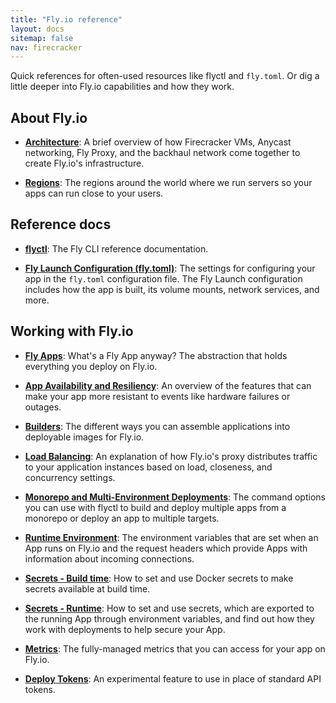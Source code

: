 ```yaml
---
title: "Fly.io reference"
layout: docs
sitemap: false
nav: firecracker
---
```


Quick references for often-used resources like flyctl and `fly.toml`. Or dig a little deeper into Fly.io capabilities and how they work.

## About Fly.io

* [**Architecture**](/docs/reference/architecture/):
A brief overview of how Firecracker VMs, Anycast networking, Fly Proxy, and the backhaul network come together to create Fly.io's infrastructure.

* [**Regions**](/docs/reference/regions/):
The regions around the world where we run servers so your apps can run close to your users.

## Reference docs

* [**flyctl**](/docs/flyctl/):
The Fly CLI reference documentation.

* [**Fly Launch Configuration (fly.toml)**](/docs/reference/configuration/):
The settings for configuring your app in the `fly.toml` configuration file. The Fly Launch configuration includes how the app is built, its volume mounts, network services, and more.

## Working with Fly.io

* [**Fly Apps**](/docs/reference/apps/):
What's a Fly App anyway? The abstraction that holds everything you deploy on Fly.io.

* [**App Availability and Resiliency**](/docs/reference/app-availability):
An overview of the features that can make your app more resistant to events like hardware failures or outages.

* [**Builders**](/docs/reference/builders/):
The different ways you can assemble applications into deployable images for Fly.io.

* [**Load Balancing**](/docs/reference/load-balancing/):
An explanation of how Fly.io's proxy distributes traffic to your application instances based on load, closeness, and concurrency settings.

* [**Monorepo and Multi-Environment Deployments**](/docs/reference/monorepo/):
The command options you can use with flyctl to build and deploy multiple apps from a monorepo or deploy an app to multiple targets.

* [**Runtime Environment**](/docs/machines/runtime-environment/):
The environment variables that are set when an App runs on Fly.io and the request headers which provide Apps with information about incoming connections.

* [**Secrets - Build time**](/docs/reference/build-secrets/):
How to set and use Docker secrets to make secrets available at build time.

* [**Secrets - Runtime**](/docs/reference/secrets/):
How to set and use secrets, which are exported to the running App through environment variables, and find out how they work with deployments to help secure your App.

* [**Metrics**](/docs/reference/metrics):
The fully-managed metrics that you can access for your app on Fly.io.

* [**Deploy Tokens**](/docs/reference/deploy-tokens/):
An experimental feature to use in place of standard API tokens.
